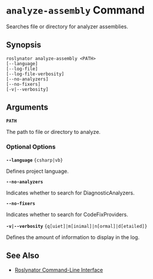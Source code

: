 
# `analyze-assembly` Command

Searches file or directory for analyzer assemblies.

## Synopsis

```
roslynator analyze-assembly <PATH>
[--language]
[--log-file]
[--log-file-verbosity]
[--no-analyzers]
[--no-fixers]
[-v|--verbosity]
```

## Arguments

**`PATH`**

The path to file or directory to analyze.

### Optional Options

**`--language`** `{csharp|vb}`

Defines project language.

**`--no-analyzers`**

Indicates whether to search for DiagnosticAnalyzers.

**`--no-fixers`**

Indicates whether to search for CodeFixProviders.

**`-v|--verbosity`** `{q[uiet]|m[inimal]|n[ormal]|d[etailed]}`

Defines the amount of information to display in the log.

## See Also

* [Roslynator Command-Line Interface](README.md)
